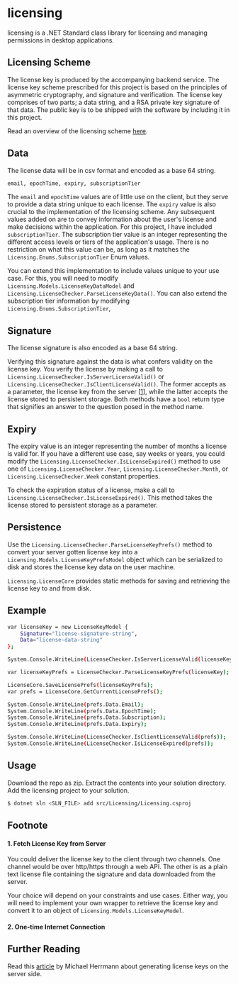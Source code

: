 # licensing

licensing is a .NET Standard class library for licensing and managing permissions in desktop applications.

## Licensing Scheme

The license key is produced by the accompanying backend service. The license key scheme prescribed for this project is based on the principles of asymmetric cryptography, and signature and verification. The license key comprises of two parts; a data string, and a RSA private key signature of that data. The public key is to be shipped with the software by including it in this project.

Read an overview of the licensing scheme [here](https://blog.ahirajustice.com/licensing-a-desktop-application-and-the-cryptography-that-powers-it-ckb12u7tw038fl6s18szyyglx).

## Data

The license data will be in csv format and encoded as a base 64 string.

```sh
email, epochTime, expiry, subscriptionTier
```

The `email` and `epochTime` values are of little use on the client, but they serve to provide a data string unique to each license. The `expiry` value is also crucial to the implementation of the licensing scheme. Any subsequent values added on are to convey information about the user's license and make decisions within the application. For this project, I have included `subscriptionTier`. The subscription tier value is an integer representing the different access levels or tiers of the application's usage. There is no restriction on what this value can be, as long as it matches the `Licensing.Enums.SubscriptionTier` Enum values.

You can extend this implementation to include values unique to your use case. For this, you will need to modify `Licensing.Models.LicenseKeyDataModel` and `Licensing.LicenseChecker.ParseLicenseKeyData()`. You can also extend the subscription tier information by modifying `Licensing.Enums.SubscriptionTier`,

## Signature

The license signature is also encoded as a base 64 string.

Verifying this signature against the data is what confers validity on the license key. You verify the license by making a call to `Licensing.LicenseChecker.IsServerLicenseValid()` or `Licensing.LicenseChecker.IsClientLicenseValid()`. The former accepts as a parameter, the license key from the server [[1](#1.-fetch-license-key-from-server)], while the latter accepts the license stored to persistent storage. Both methods have a `bool` return type that signifies an answer to the question posed in the method name.

## Expiry

The expiry value is an integer representing the number of months a license is valid for. If you have a different use case, say weeks or years, you could modify the `Licensing.LicenseChecker.IsLicenseExpired()` method to use one of `Licensing.LicenseChecker.Year`, `Licensing.LicenseChecker.Month`, or `Licensing.LicenseChecker.Week` constant properties.

To check the expiration status of a license, make a call to `Licensing.LicenseChecker.IsLicenseExpired()`. This method takes the license stored to persistent storage as a parameter.

## Persistence

Use the `Licensing.LicenseChecker.ParseLicenseKeyPrefs()` method to convert your server gotten license key into a `Licensing.Models.LicenseKeyPrefsModel` object which can be serialized to disk and stores the license key data on the user machine.

`Licensing.LicenseCore` provides static methods for saving and retrieving the license key to and from disk.

## Example

```sh
var licenseKey = new LicenseKeyModel {
    Signature="license-signature-string",
    Data="license-data-string"
};

System.Console.WriteLine(LicenseChecker.IsServerLicenseValid(licenseKey));

var licenseKeyPrefs = LicenseChecker.ParseLicenseKeyPrefs(licenseKey);

LicenseCore.SaveLicensePrefs(licenseKeyPrefs);
var prefs = LicenseCore.GetCurrentLicensePrefs();

System.Console.WriteLine(prefs.Data.Email);
System.Console.WriteLine(prefs.Data.EpochTime);
System.Console.WriteLine(prefs.Data.Subscription);
System.Console.WriteLine(prefs.Data.Expiry);

System.Console.WriteLine(LicenseChecker.IsClientLicenseValid(prefs));
System.Console.WriteLine(LicenseChecker.IsLicenseExpired(prefs));
```

## Usage

Download the repo as zip. Extract the contents into your solution directory. Add the licensing project to your solution.

```sh
$ dotnet sln <SLN_FILE> add src/Licensing/Licensing.csproj
```

## Footnote

#### 1. Fetch License Key from Server

You could deliver the license key to the client through two channels. One channel would be over http/https through a web API. The other is as a plain text license file containing the signature and data downloaded from the server.

Your choice will depend on your constraints and use cases. Either way, you will need to implement your own wrapper to retrieve the license key and convert it to an object of `Licensing.Models.LicenseKeyModel`.

#### 2. One-time Internet Connection

## Further Reading

Read this [article](https://build-system.fman.io/generating-license-keys) by Michael Herrmann about generating license keys on the server side.
